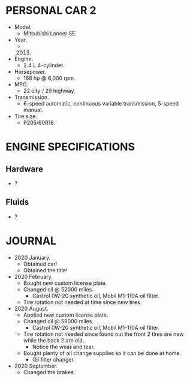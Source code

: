 # PERSONAL CAR 2

- Model.
  - Mitsubishi Lancer SE.
- Year.
  - 2013.
- Engine.
  - 2.4 L 4-cylinder.
- Horsepower.
  - 168 hp @ 6,000 rpm.
- MPG.
  - 22 city / 29 highway.
- Transmission.
  - 6-speed automatic, continuous variable transmission, 5-speed manual.
- Tire size.
  - P205/60R16.

# ENGINE SPECIFICATIONS

## Hardware

- ?

## Fluids

- ?

# JOURNAL

- 2020 January.
  - Obtained car!
  - Obtained the title!
- 2020 February.
  - Bought new custom license plate.
  - Changed oil @ 52000 miles.
    - Castrol 0W-20 synthetic oil, Mobil M1-110A oil filter.
  - Tire rotation not needed at time since new tires.
- 2020 August.
  - Applied new custom license plate.
  - Changed oil @ 58000 miles.
    - Castrol 0W-20 synthetic oil, Mobil M1-110A oil filter.
  - Tire rotation not needed since found out the front 2 tires are new while the back 2 are old.
    - Notice the wear and tear.
  - Bought plenty of oil change supplies so it can be done at home.
    - Oil filter changer.
- 2020 September.
  - Changed the brakes.
